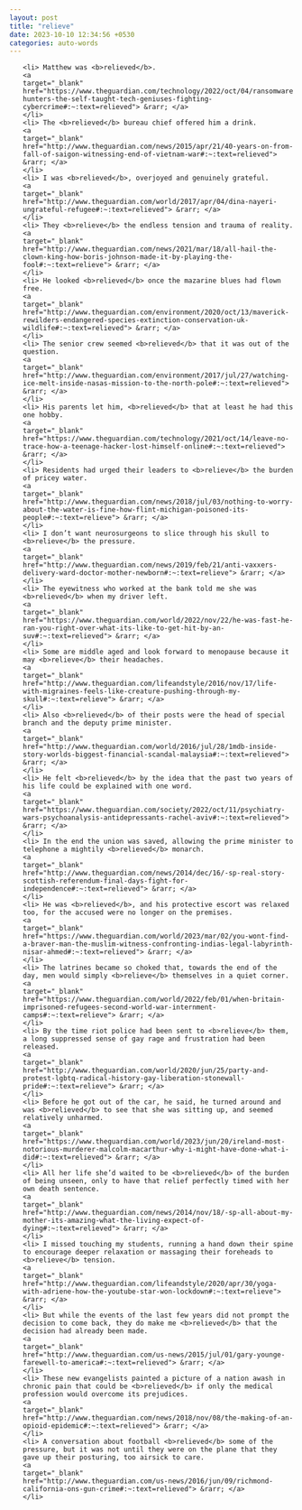 ```yaml
---
layout: post
title: "relieve"
date: 2023-10-10 12:34:56 +0530
categories: auto-words
---
```

<ol>

    <li> Matthew was <b>relieved</b>.
    <a 
    target="_blank" 
    href="https://www.theguardian.com/technology/2022/oct/04/ransomware-hunters-the-self-taught-tech-geniuses-fighting-cybercrime#:~:text=relieved"> &rarr; </a>
    </li>
    <li> The <b>relieved</b> bureau chief offered him a drink.
    <a 
    target="_blank" 
    href="http://www.theguardian.com/news/2015/apr/21/40-years-on-from-fall-of-saigon-witnessing-end-of-vietnam-war#:~:text=relieved"> &rarr; </a>
    </li>
    <li> I was <b>relieved</b>, overjoyed and genuinely grateful.
    <a 
    target="_blank" 
    href="http://www.theguardian.com/world/2017/apr/04/dina-nayeri-ungrateful-refugee#:~:text=relieved"> &rarr; </a>
    </li>
    <li> They <b>relieve</b> the endless tension and trauma of reality.
    <a 
    target="_blank" 
    href="http://www.theguardian.com/news/2021/mar/18/all-hail-the-clown-king-how-boris-johnson-made-it-by-playing-the-fool#:~:text=relieve"> &rarr; </a>
    </li>
    <li> He looked <b>relieved</b> once the mazarine blues had flown free.
    <a 
    target="_blank" 
    href="http://www.theguardian.com/environment/2020/oct/13/maverick-rewilders-endangered-species-extinction-conservation-uk-wildlife#:~:text=relieved"> &rarr; </a>
    </li>
    <li> The senior crew seemed <b>relieved</b> that it was out of the question.
    <a 
    target="_blank" 
    href="http://www.theguardian.com/environment/2017/jul/27/watching-ice-melt-inside-nasas-mission-to-the-north-pole#:~:text=relieved"> &rarr; </a>
    </li>
    <li> His parents let him, <b>relieved</b> that at least he had this one hobby.
    <a 
    target="_blank" 
    href="https://www.theguardian.com/technology/2021/oct/14/leave-no-trace-how-a-teenage-hacker-lost-himself-online#:~:text=relieved"> &rarr; </a>
    </li>
    <li> Residents had urged their leaders to <b>relieve</b> the burden of pricey water.
    <a 
    target="_blank" 
    href="http://www.theguardian.com/news/2018/jul/03/nothing-to-worry-about-the-water-is-fine-how-flint-michigan-poisoned-its-people#:~:text=relieve"> &rarr; </a>
    </li>
    <li> I don’t want neurosurgeons to slice through his skull to <b>relieve</b> the pressure.
    <a 
    target="_blank" 
    href="http://www.theguardian.com/news/2019/feb/21/anti-vaxxers-delivery-ward-doctor-mother-newborn#:~:text=relieve"> &rarr; </a>
    </li>
    <li> The eyewitness who worked at the bank told me she was <b>relieved</b> when my driver left.
    <a 
    target="_blank" 
    href="https://www.theguardian.com/world/2022/nov/22/he-was-fast-he-ran-you-right-over-what-its-like-to-get-hit-by-an-suv#:~:text=relieved"> &rarr; </a>
    </li>
    <li> Some are middle aged and look forward to menopause because it may <b>relieve</b> their headaches.
    <a 
    target="_blank" 
    href="http://www.theguardian.com/lifeandstyle/2016/nov/17/life-with-migraines-feels-like-creature-pushing-through-my-skull#:~:text=relieve"> &rarr; </a>
    </li>
    <li> Also <b>relieved</b> of their posts were the head of special branch and the deputy prime minister.
    <a 
    target="_blank" 
    href="http://www.theguardian.com/world/2016/jul/28/1mdb-inside-story-worlds-biggest-financial-scandal-malaysia#:~:text=relieved"> &rarr; </a>
    </li>
    <li> He felt <b>relieved</b> by the idea that the past two years of his life could be explained with one word.
    <a 
    target="_blank" 
    href="https://www.theguardian.com/society/2022/oct/11/psychiatry-wars-psychoanalysis-antidepressants-rachel-aviv#:~:text=relieved"> &rarr; </a>
    </li>
    <li> In the end the union was saved, allowing the prime minister to telephone a mightily <b>relieved</b> monarch.
    <a 
    target="_blank" 
    href="http://www.theguardian.com/news/2014/dec/16/-sp-real-story-scottish-referendum-final-days-fight-for-independence#:~:text=relieved"> &rarr; </a>
    </li>
    <li> He was <b>relieved</b>, and his protective escort was relaxed too, for the accused were no longer on the premises.
    <a 
    target="_blank" 
    href="https://www.theguardian.com/world/2023/mar/02/you-wont-find-a-braver-man-the-muslim-witness-confronting-indias-legal-labyrinth-nisar-ahmed#:~:text=relieved"> &rarr; </a>
    </li>
    <li> The latrines became so choked that, towards the end of the day, men would simply <b>relieve</b> themselves in a quiet corner.
    <a 
    target="_blank" 
    href="https://www.theguardian.com/world/2022/feb/01/when-britain-imprisoned-refugees-second-world-war-internment-camps#:~:text=relieve"> &rarr; </a>
    </li>
    <li> By the time riot police had been sent to <b>relieve</b> them, a long suppressed sense of gay rage and frustration had been released.
    <a 
    target="_blank" 
    href="http://www.theguardian.com/world/2020/jun/25/party-and-protest-lgbtq-radical-history-gay-liberation-stonewall-pride#:~:text=relieve"> &rarr; </a>
    </li>
    <li> Before he got out of the car, he said, he turned around and was <b>relieved</b> to see that she was sitting up, and seemed relatively unharmed.
    <a 
    target="_blank" 
    href="https://www.theguardian.com/world/2023/jun/20/ireland-most-notorious-murderer-malcolm-macarthur-why-i-might-have-done-what-i-did#:~:text=relieved"> &rarr; </a>
    </li>
    <li> All her life she’d waited to be <b>relieved</b> of the burden of being unseen, only to have that relief perfectly timed with her own death sentence.
    <a 
    target="_blank" 
    href="http://www.theguardian.com/news/2014/nov/18/-sp-all-about-my-mother-its-amazing-what-the-living-expect-of-dying#:~:text=relieved"> &rarr; </a>
    </li>
    <li> I missed touching my students, running a hand down their spine to encourage deeper relaxation or massaging their foreheads to <b>relieve</b> tension.
    <a 
    target="_blank" 
    href="http://www.theguardian.com/lifeandstyle/2020/apr/30/yoga-with-adriene-how-the-youtube-star-won-lockdown#:~:text=relieve"> &rarr; </a>
    </li>
    <li> But while the events of the last few years did not prompt the decision to come back, they do make me <b>relieved</b> that the decision had already been made.
    <a 
    target="_blank" 
    href="http://www.theguardian.com/us-news/2015/jul/01/gary-younge-farewell-to-america#:~:text=relieved"> &rarr; </a>
    </li>
    <li> These new evangelists painted a picture of a nation awash in chronic pain that could be <b>relieved</b> if only the medical profession would overcome its prejudices.
    <a 
    target="_blank" 
    href="http://www.theguardian.com/news/2018/nov/08/the-making-of-an-opioid-epidemic#:~:text=relieved"> &rarr; </a>
    </li>
    <li> A conversation about football <b>relieved</b> some of the pressure, but it was not until they were on the plane that they gave up their posturing, too airsick to care.
    <a 
    target="_blank" 
    href="http://www.theguardian.com/us-news/2016/jun/09/richmond-california-ons-gun-crime#:~:text=relieved"> &rarr; </a>
    </li>
